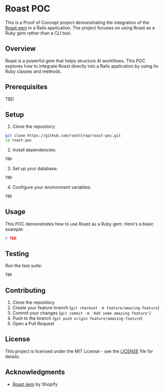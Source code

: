 # Roast POC

This is a Proof of Concept project demonstrating the integration of the [Roast gem](https://github.com/Shopify/roast/) in a Rails application. The project focuses on using Roast as a Ruby gem rather than a CLI tool.

## Overview

Roast is a powerful gem that helps structure AI workflows. This POC explores how to integrate Roast directly into a Rails application by using its Ruby classes and methods.

## Prerequisites

TBD

## Setup

1. Clone the repository:
```bash
git clone https://github.com/rootstrap/roast-poc.git
cd roast-poc
```

2. Install dependencies:
```bash
TBD
```

3. Set up your database:
```bash
TBD
```

4. Configure your environment variables:
```bash
TBD
```

## Usage

This POC demonstrates how to use Roast as a Ruby gem. Here's a basic example:

```ruby
# TBD
```

## Testing

Run the test suite:
```bash
TBD
```

## Contributing

1. Clone the repository
2. Create your feature branch (`git checkout -b feature/amazing-feature`)
3. Commit your changes (`git commit -m 'Add some amazing feature'`)
4. Push to the branch (`git push origin feature/amazing-feature`)
5. Open a Pull Request

## License

This project is licensed under the MIT License - see the [LICENSE](LICENSE) file for details.

## Acknowledgments

- [Roast gem](https://github.com/Shopify/roast/) by Shopify 